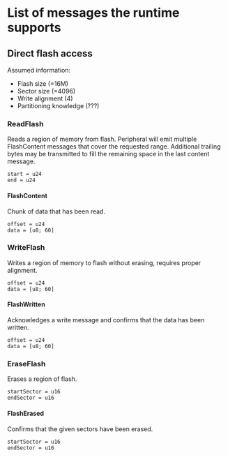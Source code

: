 # List of messages the runtime supports

## Direct flash access

Assumed information:
- Flash size (=16M)
- Sector size (=4096)
- Write alignment (4)
- Partitioning knowledge (???)

### ReadFlash

Reads a region of memory from flash. Peripheral will emit multiple FlashContent messages that cover the requested range.
Additional trailing bytes may be transmitted to fill the remaining space in the last content message.

```
start = u24
end = u24
```

#### FlashContent

Chunk of data that has been read.

```
offset = u24
data = [u8; 60]
```

### WriteFlash

Writes a region of memory to flash without erasing, requires proper alignment.

```
offset = u24
data = [u8; 60]
```

#### FlashWritten

Acknowledges a write message and confirms that the data has been written.

```
offset = u24
data = [u8; 60]
```

### EraseFlash

Erases a region of flash.

```
startSector = u16
endSector = u16
```

#### FlashErased

Confirms that the given sectors have been erased.

```
startSector = u16
endSector = u16
```

